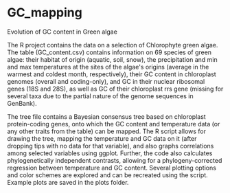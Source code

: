 # GC_mapping

Evolution of GC content in Green algae

The R project contains the data on a selection of Chlorophyte green algae. 
The table (GC_content.csv) contains information on 69 species of green algae: their habitat of origin (aquatic, soil, snow), the precipitation and min and max temperatures at the sites of the algae's origins (average in the warmest and coldest month, respectively), their GC content in chloroplast genomes (overall and coding-only), and GC in their nuclear ribosomal genes (18S and 28S), as well as GC of their chloroplast rrs gene (missing for several taxa due to the partial nature of the genome sequences in GenBank). 

The tree file contains a Bayesian consensus tree based on chloroplast protein-coding genes, onto which the GC content and temperature data (or any other traits from the table) can be mapped. The R script allows for drawing the tree, mapping the temperature and GC data on it (after dropping tips with no data for that variable), and also graphs correlations among selected variables using ggplot. Further, the code also calculates phylogenetically independent contrasts, allowing for a phylogeny-corrected regression between temperature and GC content. Several plotting options and color schemes are explored and can be recreated using the script. Example plots are saved in the plots folder.

